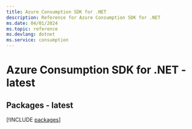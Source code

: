 ```yaml
---
title: Azure Consumption SDK for .NET
description: Reference for Azure Consumption SDK for .NET
ms.date: 04/01/2024
ms.topic: reference
ms.devlang: dotnet
ms.service: consumption
---
```

# Azure Consumption SDK for .NET - latest
## Packages - latest
[!INCLUDE [packages](consumption-index.md)]